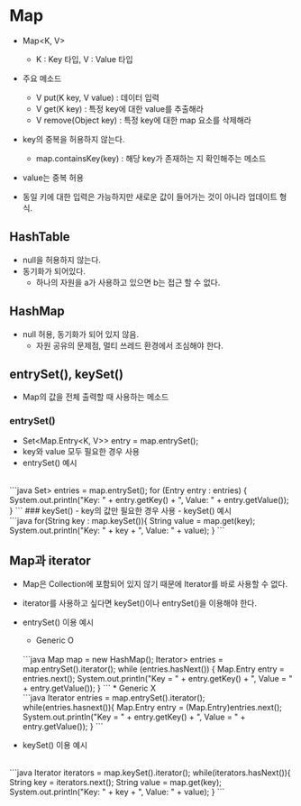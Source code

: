 # Map
- Map<K, V> 
    * K : Key 타입, V : Value 타입
- 주요 메소드 	
    * V put(K key, V value) : 데이터 입력
    * V get(K key)			: 특정 key에 대한 value를 추출해라
    * V remove(Object key)	: 특정 key에 대한 map 요소를 삭제해라

- key의 중복을 허용하지 않는다.
    * map.containsKey(key) : 해당 key가 존재하는 지 확인해주는 메소드
- value는 중복 허용
- 동일 키에 대한 입력은 가능하지만 새로운 값이 들어가는 것이 아니라 업데이트 형식. 

## HashTable
- null을 허용하지 않는다. 
- 동기화가 되어있다. 
    * 하나의 자원을 a가 사용하고 있으면 b는 접근 할 수 없다.

## HashMap
- null 허용, 동기화가 되어 있지 않음.
    * 자원 공유의 문제점, 멀티 쓰레드 환경에서 조심해야 한다.

## entrySet(), keySet()
- Map의 값을 전체 출력할 때 사용하는 메소드

### entrySet() 
- Set<Map.Entry<K, V>> entry = map.entrySet();
- key와 value 모두 필요한 경우 사용
- entrySet() 예시
<br>
```java
Set<Entry<String, String>> entries = map.entrySet();
for (Entry<String, String> entry : entries) {
	System.out.println("Key: " + entry.getKey() + ", Value: " + entry.getValue());
}
```
### keySet()
- key의 값만 필요한 경우 사용
- keySet() 예시
<br>
```java
for(String key : map.keySet()){
    String value = map.get(key);
    System.out.println("Key: " + key + ", Value: " + value);
}
```

## Map과 iterator
- Map은 Collection에 포함되어 있지 않기 때문에 Iterator를 바로 사용할 수 없다.
- iterator를 사용하고 싶다면 keySet()이나 entrySet()을 이용해야 한다.
- entrySet() 이용 예시
    * Generic O
    <br>
    ```java
    Map<String, String> map = new HashMap<String, String>();
    Iterator<Map.Entry<String, String>> entries = map.entrySet().iterator();
    while (entries.hasNext()) {
        Map.Entry<String, String> entry = entries.next();
        System.out.println("Key = " + entry.getKey() + ", Value = " + entry.getValue());
    }
    ```
    * Generic X
    <br>
    ```java
    Iterator entries = map.entrySet().iterator();
    while(entries.hasnext()){
        Map.Entry entry = (Map.Entry)entries.next();
        System.out.println("Key = " + entry.getKey() + ", Value = " + entry.getValue());
    }
    ```

- keySet() 이용 예시
<br>
    ```java
    Iterator<String> iterators = map.keySet().iterator();
    while(iterators.hasNext()){
        String key = iterators.next();
        String value = map.get(key);
        System.out.println("Key: " + key + ", Value: " + value);
    }
    ```

